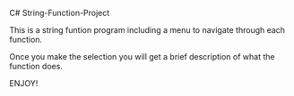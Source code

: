 C# String-Function-Project

This is a string funtion program including a menu to navigate through each function.

Once you make the selection you will get a brief description of what the function does.

ENJOY!

